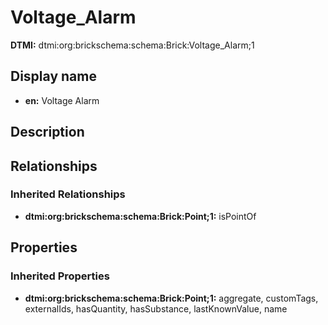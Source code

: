 # Voltage_Alarm
**DTMI:** dtmi:org:brickschema:schema:Brick:Voltage_Alarm;1
## Display name
- **en:** Voltage Alarm
## Description
## Relationships
### Inherited Relationships
* **dtmi:org:brickschema:schema:Brick:Point;1:** isPointOf
## Properties
### Inherited Properties
* **dtmi:org:brickschema:schema:Brick:Point;1:** aggregate, customTags, externalIds, hasQuantity, hasSubstance, lastKnownValue, name
